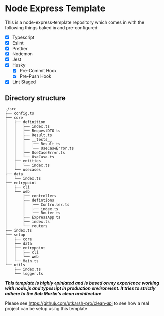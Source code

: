 # Node Express Template

This is a node-express-template repository which comes in with the following things baked in and pre-configured:

- [x] Typescript
- [x] Eslint
- [x] Prettier
- [x] Nodemon
- [x] Jest
- [x] Husky
  - [x] Pre-Commit Hook
  - [x] Pre-Push Hook
- [x] Lint Staged

## Directory structure

```
./src
├── config.ts
├── core
│   ├── definition
│   │   ├── index.ts
│   │   ├── RequestDTO.ts
│   │   ├── Result.ts
│   │   ├── __tests__
│   │   │   ├── Result.ts
│   │   │   └── UseCaseError.ts
│   │   ├── UseCaseError.ts
│   │   └── UseCase.ts
│   ├── entities
│   │   └── index.ts
│   └── usecases
├── data
│   └── index.ts
├── entrypoint
│   ├── cli
│   └── web
│       ├── controllers
│       ├── defintions
│       │   ├── Controller.ts
│       │   ├── index.ts
│       │   └── Router.ts
│       ├── ExpressApp.ts
│       ├── index.ts
│       └── routers
├── index.ts
├── setup
│   ├── core
│   ├── data
│   ├── entrypoint
│   │   ├── cli
│   │   └── web
│   └── Main.ts
└── utils
    ├── index.ts
    └── logger.ts

```

**_This template is highly opiniated and is based on my experience working with node.js and typescipt in production environment. It tries to strictly adhere to the Bob Martin's clean architecture_**

Please see https://github.com/utkarsh-pro/clean-api to see how a real project can be setup using this template
